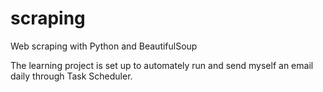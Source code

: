 # scraping
Web scraping with Python and BeautifulSoup

The learning project is set up to automately run and send myself an email daily through Task Scheduler.
